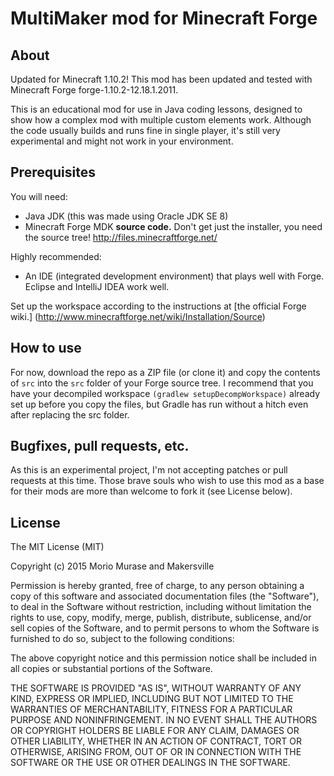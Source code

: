 # MultiMaker mod for Minecraft Forge

## About
Updated for Minecraft 1.10.2! This mod has been updated and tested with Minecraft Forge forge-1.10.2-12.18.1.2011.

This is an educational mod for use in Java coding lessons, designed to show how a complex mod with multiple custom elements work. Although the code usually builds and runs fine in single player, it's still very experimental and might not work in your environment.

## Prerequisites
You will need:
* Java JDK (this was made using Oracle JDK SE 8)
* Minecraft Forge MDK __source code.__ Don't get just the installer, you need the source tree! http://files.minecraftforge.net/

Highly recommended:
* An IDE (integrated development environment) that plays well with Forge. Eclipse and IntelliJ IDEA work well.

Set up the workspace according to the instructions at [the official Forge wiki.] (http://www.minecraftforge.net/wiki/Installation/Source)

## How to use

For now, download the repo as a ZIP file (or clone it) and copy the contents of `src` into the `src` folder of your Forge source tree. I recommend that you have your decompiled workspace `(gradlew setupDecompWorkspace)` already set up before you copy the files, but Gradle has run without a hitch even after replacing the src folder.

## Bugfixes, pull requests, etc.

As this is an experimental project, I'm not accepting patches or pull requests at this time. Those brave souls who wish to use this mod as a base for their mods are more than welcome to fork it (see License below).

## License

The MIT License (MIT)

Copyright (c) 2015 Morio Murase and Makersville

Permission is hereby granted, free of charge, to any person obtaining a copy
of this software and associated documentation files (the "Software"), to deal
in the Software without restriction, including without limitation the rights
to use, copy, modify, merge, publish, distribute, sublicense, and/or sell
copies of the Software, and to permit persons to whom the Software is
furnished to do so, subject to the following conditions:

The above copyright notice and this permission notice shall be included in
all copies or substantial portions of the Software.

THE SOFTWARE IS PROVIDED "AS IS", WITHOUT WARRANTY OF ANY KIND, EXPRESS OR
IMPLIED, INCLUDING BUT NOT LIMITED TO THE WARRANTIES OF MERCHANTABILITY,
FITNESS FOR A PARTICULAR PURPOSE AND NONINFRINGEMENT. IN NO EVENT SHALL THE
AUTHORS OR COPYRIGHT HOLDERS BE LIABLE FOR ANY CLAIM, DAMAGES OR OTHER
LIABILITY, WHETHER IN AN ACTION OF CONTRACT, TORT OR OTHERWISE, ARISING FROM,
OUT OF OR IN CONNECTION WITH THE SOFTWARE OR THE USE OR OTHER DEALINGS IN
THE SOFTWARE.
